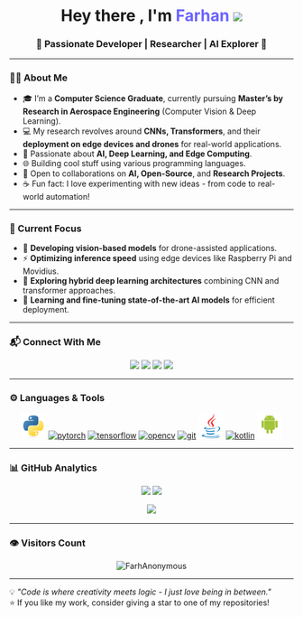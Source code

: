 <h1 align="center">Hey there , I'm <span style="color:#6C63FF;">Farhan</span> <img src="https://media.giphy.com/media/hvRJCLFzcasrR4ia7z/giphy.gif" width="35px"> </h1>
<h3 align="center">🚀 Passionate Developer | Researcher | AI Explorer 🌱</h3>



---

### 🧑‍🎓 About Me  

- 🎓 I’m a **Computer Science Graduate**, currently pursuing **Master’s by Research in Aerospace Engineering** (Computer Vision & Deep Learning).  
- 💻 My research revolves around **CNNs, Transformers**, and their **deployment on edge devices and drones** for real-world applications.  
- 🧠 Passionate about **AI, Deep Learning, and Edge Computing**.  
- 🌐 Building cool stuff using various programming languages.  
- 🤝 Open to collaborations on **AI, Open-Source**, and **Research Projects**.  
- ☕ Fun fact: I love experimenting with new ideas - from code to real-world automation!

---

### 🔭 Current Focus  

- 📸 **Developing vision-based models** for drone-assisted applications.  
- ⚡ **Optimizing inference speed** using edge devices like Raspberry Pi and Movidius.  
- 🧩 **Exploring hybrid deep learning architectures** combining CNN and transformer approaches.  
- 🧠 **Learning and fine-tuning state-of-the-art AI models** for efficient deployment.

---

### 📬 Connect With Me  

<p align="center">
  <a href="mailto:er.farhan2000@gmail.com"><img src="https://img.shields.io/badge/Gmail-D14836?style=for-the-badge&logo=gmail&logoColor=white"></a>
  <a href="https://twitter.com/FarhIncognito"><img src="https://img.shields.io/badge/Twitter-1DA1F2?style=for-the-badge&logo=twitter&logoColor=white"></a>
  <a href="https://www.linkedin.com/in/farhanonymous/"><img src="https://img.shields.io/badge/LinkedIn-0077B5?style=for-the-badge&logo=linkedin&logoColor=white"></a>
  <a href="https://stackoverflow.com/users/14277705/farhan"><img src="https://img.shields.io/badge/Stack%20Overflow-FE7A16?style=for-the-badge&logo=stack-overflow&logoColor=white"></a>
</p>

---

### ⚙️ Languages & Tools  

<p align="center">
  <a href="https://www.python.org" target="_blank"><img src="https://raw.githubusercontent.com/devicons/devicon/master/icons/python/python-original.svg" alt="python" width="45" height="45"/></a>
  <a href="https://pytorch.org/" target="_blank"><img src="https://www.vectorlogo.zone/logos/pytorch/pytorch-icon.svg" alt="pytorch" width="45" height="45"/></a>
  <a href="https://www.tensorflow.org/" target="_blank"><img src="https://www.vectorlogo.zone/logos/tensorflow/tensorflow-icon.svg" alt="tensorflow" width="45" height="45"/></a>
  <a href="https://opencv.org/" target="_blank"><img src="https://www.vectorlogo.zone/logos/opencv/opencv-icon.svg" alt="opencv" width="45" height="45"/></a>
  <a href="https://git-scm.com/" target="_blank"><img src="https://www.vectorlogo.zone/logos/git-scm/git-scm-icon.svg" alt="git" width="45" height="45"/></a>
  <a href="https://www.java.com" target="_blank"><img src="https://raw.githubusercontent.com/devicons/devicon/master/icons/java/java-original.svg" alt="java" width="45" height="45"/></a>
  <a href="https://kotlinlang.org" target="_blank"><img src="https://www.vectorlogo.zone/logos/kotlinlang/kotlinlang-icon.svg" alt="kotlin" width="40" height="40"/></a>
  <a href="https://developer.android.com" target="_blank"><img src="https://raw.githubusercontent.com/devicons/devicon/master/icons/android/android-original-wordmark.svg" alt="android" width="45" height="45"/></a>
</p>

---

### 📊 GitHub Analytics  

<p align="center">
  <img width="49%" src="https://github-readme-stats.vercel.app/api?username=FarhAnonymous&show_icons=true&theme=tokyonight&hide_border=true" />
  <img width="49%" src="https://github-readme-streak-stats.herokuapp.com/?user=FarhAnonymous&theme=tokyonight&hide_border=true" />
</p>

<p align="center">
  <img src="https://github-readme-activity-graph.vercel.app/graph?username=FarhAnonymous&theme=react-dark&bg_color=1F222E&hide_border=true" />
</p>

---

### 👁️ Visitors Count  

<p align="center">
  <img src="https://komarev.com/ghpvc/?username=FarhAnonymous&label=Profile%20views&color=6C63FF&style=for-the-badge" alt="FarhAnonymous" />
</p>

---

💡 *"Code is where creativity meets logic - I just love being in between."*  
⭐ If you like my work, consider giving a star to one of my repositories!
